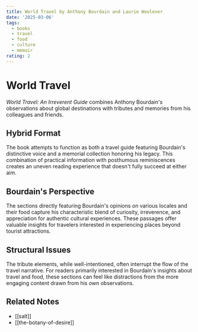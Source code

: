 ```yaml
---
title: World Travel by Anthony Bourdain and Laurie Woolever
date: '2025-03-06'
tags:
  - books
  - travel
  - food
  - culture
  - memoir
rating: 2
---
```


# World Travel

*World Travel: An Irreverent Guide* combines Anthony Bourdain's observations about global destinations with tributes and memories from his colleagues and friends.

## Hybrid Format

The book attempts to function as both a travel guide featuring Bourdain's distinctive voice and a memorial collection honoring his legacy. This combination of practical information with posthumous reminiscences creates an uneven reading experience that doesn't fully succeed at either aim.

## Bourdain's Perspective

The sections directly featuring Bourdain's opinions on various locales and their food capture his characteristic blend of curiosity, irreverence, and appreciation for authentic cultural experiences. These passages offer valuable insights for travelers interested in experiencing places beyond tourist attractions.

## Structural Issues

The tribute elements, while well-intentioned, often interrupt the flow of the travel narrative. For readers primarily interested in Bourdain's insights about travel and food, these sections can feel like distractions from the more engaging content drawn from his own observations.

## Related Notes

- [[salt]]
- [[the-botany-of-desire]]
